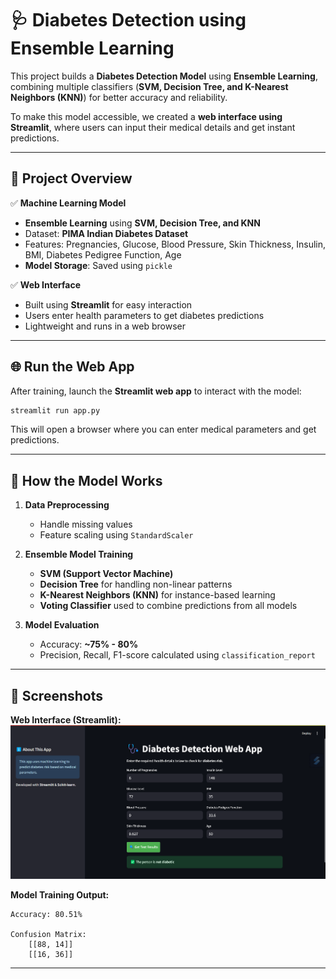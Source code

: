 # 🩺 Diabetes Detection using Ensemble Learning  

This project builds a **Diabetes Detection Model** using **Ensemble Learning**, combining multiple classifiers (**SVM, Decision Tree, and K-Nearest Neighbors (KNN)**) for better accuracy and reliability.  

To make this model accessible, we created a **web interface using Streamlit**, where users can input their medical details and get instant predictions.

---

## 🚀 Project Overview  

✅ **Machine Learning Model**  
- **Ensemble Learning** using **SVM, Decision Tree, and KNN**  
- Dataset: **PIMA Indian Diabetes Dataset**  
- Features: Pregnancies, Glucose, Blood Pressure, Skin Thickness, Insulin, BMI, Diabetes Pedigree Function, Age  
- **Model Storage**: Saved using `pickle`  

✅ **Web Interface**  
- Built using **Streamlit** for easy interaction  
- Users enter health parameters to get diabetes predictions  
- Lightweight and runs in a web browser  

---

## 🌐 **Run the Web App**  
After training, launch the **Streamlit web app** to interact with the model:  
```bash
streamlit run app.py
```

This will open a browser where you can enter medical parameters and get predictions.

---

## 🧠 **How the Model Works**  

1. **Data Preprocessing**  
   - Handle missing values  
   - Feature scaling using `StandardScaler`  

2. **Ensemble Model Training**  
   - **SVM (Support Vector Machine)**  
   - **Decision Tree** for handling non-linear patterns  
   - **K-Nearest Neighbors (KNN)** for instance-based learning  
   - **Voting Classifier** used to combine predictions from all models  

3. **Model Evaluation**  
   - Accuracy: **~75% - 80%**  
   - Precision, Recall, F1-score calculated using `classification_report`  

---

## 📌 **Screenshots**  

**Web Interface (Streamlit):**  
![Web App Screenshot](assets/web_app_screenshot.png)  

**Model Training Output:**  
```
Accuracy: 80.51%

Confusion Matrix:
    [[88, 14]]
    [[16, 36]]
```

---